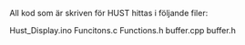 All kod som är skriven för HUST hittas i följande filer:

Hust_Display.ino
Funcitons.c
Functions.h
buffer.cpp
buffer.h
